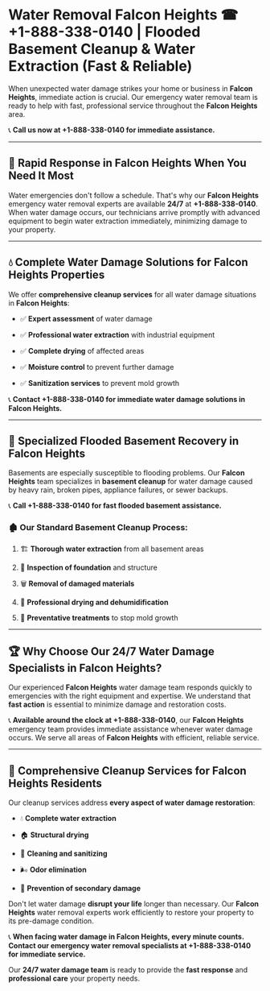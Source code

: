 # Water Removal Falcon Heights ☎ +1-888-338-0140 | Flooded Basement Cleanup & Water Extraction (Fast & Reliable)

When unexpected water damage strikes your home or business in **Falcon Heights**, immediate action is crucial. Our emergency water removal team is ready to help with fast, professional service throughout the **Falcon Heights** area. 

📞 **Call us now at +1-888-338-0140 for immediate assistance.**
---
## 🚀 Rapid Response in Falcon Heights When You Need It Most
Water emergencies don't follow a schedule. That's why our **Falcon Heights** emergency water removal experts are available **24/7** at **+1-888-338-0140**. When water damage occurs, our technicians arrive promptly with advanced equipment to begin water extraction immediately, minimizing damage to your property.
---
## 💧 Complete Water Damage Solutions for Falcon Heights Properties
We offer **comprehensive cleanup services** for all water damage situations in **Falcon Heights**:
- ✅ **Expert assessment** of water damage  
- ✅ **Professional water extraction** with industrial equipment  
- ✅ **Complete drying** of affected areas  
- ✅ **Moisture control** to prevent further damage  
- ✅ **Sanitization services** to prevent mold growth  
📞 **Contact +1-888-338-0140 for immediate water damage solutions in Falcon Heights.**
---
## 🌊 Specialized Flooded Basement Recovery in Falcon Heights
Basements are especially susceptible to flooding problems. Our **Falcon Heights** team specializes in **basement cleanup** for water damage caused by heavy rain, broken pipes, appliance failures, or sewer backups. 
📞 **Call +1-888-338-0140 for fast flooded basement assistance.**
### 🏚️ Our Standard Basement Cleanup Process:
1. 🏗️ **Thorough water extraction** from all basement areas  
2. 🔎 **Inspection of foundation** and structure  
3. 🗑️ **Removal of damaged materials**  
4. 💨 **Professional drying and dehumidification**  
5. 🚫 **Preventative treatments** to stop mold growth  
---
## 🏆 Why Choose Our 24/7 Water Damage Specialists in Falcon Heights?
Our experienced **Falcon Heights** water damage team responds quickly to emergencies with the right equipment and expertise. We understand that **fast action** is essential to minimize damage and restoration costs.
📞 **Available around the clock at +1-888-338-0140**, our **Falcon Heights** emergency team provides immediate assistance whenever water damage occurs. We serve all areas of **Falcon Heights** with efficient, reliable service.
---
## 🧹 Comprehensive Cleanup Services for Falcon Heights Residents
Our cleanup services address **every aspect of water damage restoration**:
- 💧 **Complete water extraction**  
- 🏠 **Structural drying**  
- 🧼 **Cleaning and sanitizing**  
- 🌬️ **Odor elimination**  
- 🚫 **Prevention of secondary damage**  
Don't let water damage **disrupt your life** longer than necessary. Our **Falcon Heights** water removal experts work efficiently to restore your property to its pre-damage condition.
📞 **When facing water damage in Falcon Heights, every minute counts. Contact our emergency water removal specialists at +1-888-338-0140 for immediate service.**
Our **24/7 water damage team** is ready to provide the **fast response** and **professional care** your property needs.
